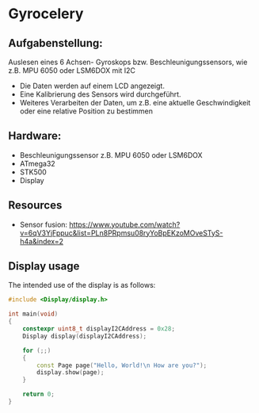 # Gyrocelery
## Aufgabenstellung: 
Auslesen eines 6 Achsen- Gyroskops bzw. Beschleunigungssensors, wie z.B. MPU 6050 oder LSM6DOX mit I2C

- Die Daten werden auf einem LCD angezeigt.
- Eine Kalibrierung des Sensors wird durchgeführt.
- Weiteres Verarbeiten der Daten, um z.B. eine aktuelle Geschwindigkeit oder eine relative Position zu bestimmen

## Hardware:
- Beschleunigungssensor z.B. MPU 6050 oder LSM6DOX
- ATmega32
- STK500
- Display

## Resources
- Sensor fusion: https://www.youtube.com/watch?v=6qV3YjFppuc&list=PLn8PRpmsu08ryYoBpEKzoMOveSTyS-h4a&index=2

## Display usage

The intended use of the display is as follows:

```C++
#include <Display/display.h>

int main(void)
{
    constexpr uint8_t displayI2CAddress = 0x28;
    Display display(displayI2CAddress);

    for (;;)
    {
        const Page page("Hello, World!\n How are you?");
        display.show(page);
    }

    return 0;
}
```
